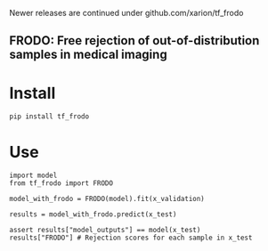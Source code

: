 Newer releases are continued under github.com/xarion/tf_frodo
## FRODO: Free rejection of out-of-distribution samples in medical imaging
# Install
`pip install tf_frodo`
# Use
```
import model
from tf_frodo import FRODO

model_with_frodo = FRODO(model).fit(x_validation) 

results = model_with_frodo.predict(x_test)

assert results["model_outputs"] == model(x_test)
results["FRODO"] # Rejection scores for each sample in x_test
```
